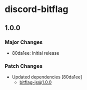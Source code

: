 # discord-bitflag

## 1.0.0

### Major Changes

- 80da1ee: Initial release

### Patch Changes

- Updated dependencies [80da1ee]
  - bitflag-js@1.0.0
